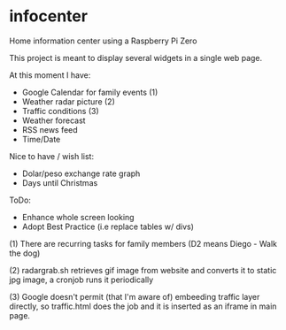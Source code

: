 # infocenter
Home information center using a Raspberry Pi Zero

This project is meant to display several widgets in a single web page.

At this moment I have:

* Google Calendar for family events (1)
* Weather radar picture (2)
* Traffic conditions (3)
* Weather forecast
* RSS news feed
* Time/Date

Nice to have / wish list:
* Dolar/peso exchange rate graph
* Days until Christmas


ToDo:
* Enhance whole screen looking
* Adopt Best Practice (i.e replace tables w/ divs)




(1) There are recurring tasks for family members (D2 means Diego - Walk the dog)

(2) radargrab.sh retrieves gif image from website and converts it to static jpg image, a cronjob runs it periodically

(3) Google doesn't permit (that I'm aware of) embeeding traffic layer directly, so traffic.html does the job and it is inserted as an iframe in main page.
